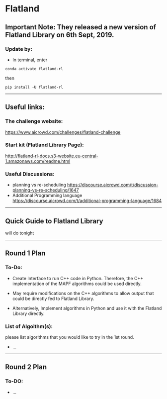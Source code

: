 # Flatland



## Important Note: They released a new version of Flatland Library on 6th Sept, 2019. 

### Update by: 

* In terminal, enter

``` conda activate flatland-rl ```

then 

``` pip install -U flatland-rl ```

---

## Useful links: 

### The challenge website: 
https://www.aicrowd.com/challenges/flatland-challenge

### Start kit (Flatland Library Page):
http://flatland-rl-docs.s3-website.eu-central-1.amazonaws.com/readme.html

### Useful Discussions:

* planning vs re-scheduling
https://discourse.aicrowd.com/t/discussion-planning-vs-re-scheduling/1647
* Additional Programming language
https://discourse.aicrowd.com/t/additional-programming-language/1684

---

## Quick Guide to Flatland Library

will do tonight

---

## Round 1 Plan

### To-Do:

* Create Interface to run C++ code in Python. Therefore, the C++ implementation of the MAPF algorithms could be used directly. 
* May require modifications on the C++ algorithms to allow output that could be directly fed to Flatland Library. 

* Alternatively, Implement algorithms in Python and use it with the Flatland Library directly. 


### List of Algoithm(s):

please list algorithms that you would like to try in the 1st round.

* ...

---

## Round 2 Plan

### To-DO:

* ...


